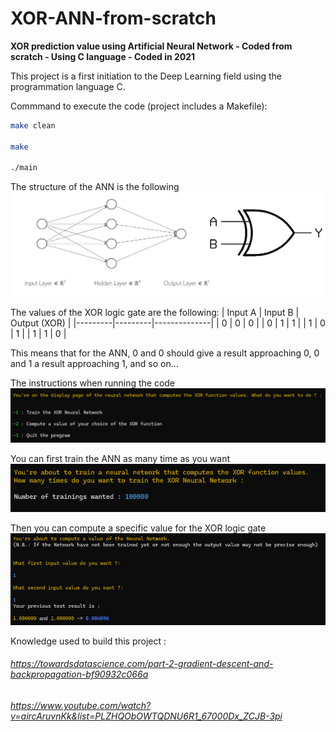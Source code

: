 # XOR-ANN-from-scratch
**XOR prediction value using Artificial Neural Network - Coded from scratch - Using C language - Coded in 2021** 

This project is a first initiation to the Deep Learning field using the programmation language C. 

Commmand to execute the code (project includes a Makefile): 
```bash
make clean

make

./main
```

The structure of the ANN is the following
![ANN structure](images/ANN_structure.PNG)

The values of the XOR logic gate are the following: 
| Input A | Input B | Output (XOR) |
|---------|---------|--------------|
|    0    |    0    |      0       |
|    0    |    1    |      1       |
|    1    |    0    |      1       |
|    1    |    1    |      0       |

This means that for the ANN, 0 and 0 should give a result approaching 0, 0 and 1 a result approaching 1, and so on...


The instructions when running the code
![Instructions](images/Instructions.PNG)



You can first train the ANN as many time as you want 
![Trainig instructions](images/Training.PNG)



Then you can compute a specific value for the XOR logic gate 
![Test instructions](images/Test.PNG)




Knowledge used to build this project : 
###### https://towardsdatascience.com/part-2-gradient-descent-and-backpropagation-bf90932c066a
###### https://www.youtube.com/watch?v=aircAruvnKk&list=PLZHQObOWTQDNU6R1_67000Dx_ZCJB-3pi

